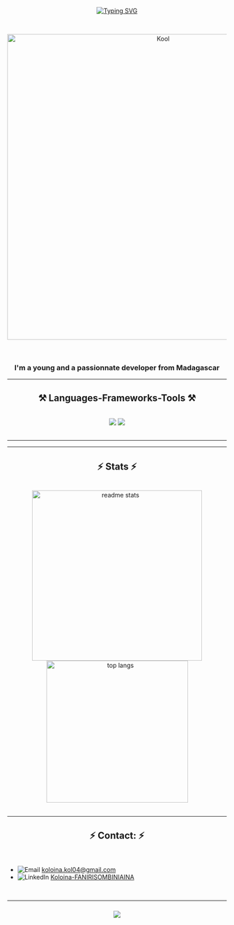 <p align="center">
  <a href="https://git.io/typing-svg">
    <img src="https://readme-typing-svg.demolab.com?font=Bodoni+Moda+SC&weight=500&size=50&letterSpacing=.2rem&duration=3000&pause=900&color=https://readme-typing-svg.demolab.comcenter=true&random=false&width=1000&height=100&lines=FANIRISOMBINIAINA+Koloina!%F0%9F%98%8A;Salama+e!%F0%9F%98%8D" alt="Typing SVG">
  </a>
</p>
<br/>

<p align="center">
  <img src="https://media.giphy.com/media/v1.Y2lkPTc5MGI3NjExdHpjejFvMzJwbTRmcG00amZraTZpMXR2eWtxMmxtYmR6NWNza3lsNyZlcD12MV9pbnRlcm5hbF9naWZfYnlfaWQmY3Q9Zw/f3iwJFOVOwuy7K6FFw/giphy.gif" alt="Kool" width="700"/>
</p>

<br/>
<h3 align="center">I'm a young and a passionnate developer from Madagascar </h2>
 
 <hr/>
 
<h2 align="center">⚒️ Languages-Frameworks-Tools ⚒️</h2>
<br/>
<div align="center">
    <img src="https://skillicons.dev/icons?i=tailwind,html,css,react,php,laravel,vite,vscode,github,cs" />
    <img src="https://skillicons.dev/icons?i=visualstudio,javascript,java,mysql" /><br>
</div>

<br/>
<hr/>
<hr/>

<h2 align="center">⚡ Stats ⚡</h2>
<br>
<div align=center>
  <img width=390 src="https://github-readme-stats.vercel.app/api?username=Kool04&count_private=true&show_icons=true&theme=react&border_radius=10" alt="readme stats" />
  <br/>
  <img width=325 align="center" src="https://github-readme-stats.vercel.app/api/top-langs/?username=Kool04&hide=HTML&langs_count=8&layout=compact&theme=react&border_radius=10&size_weight=0.5&count_weight=0.5&exclude_repo=github-readme-stats" alt="top langs" />

</div>
<br/>
<hr/>

<h2 align="center">⚡ Contact: ⚡</h2>
<br>

- ![Email](https://img.shields.io/badge/Email-D14836?style=for-the-badge&logo=gmail&logoColor=white) [koloina.kol04@gmail.com](mailto:koloina.kol04@gmail.com)
- ![LinkedIn](https://img.shields.io/badge/LinkedIn-0077B5?style=for-the-badge&logo=linkedin&logoColor=white) [Koloina-FANIRISOMBINIAINA](https://www.linkedin.com/in/koloina-fanirisombiniaina-408b12292/)


<br/>
<hr/>

<h3 align="center">
    <img src="https://readme-typing-svg.herokuapp.com/?font=Righteous&size=25&center=true&vCenter=true&width=500&height=70&duration=4000&lines=Misaotra+Betsaka+Nitsidika+o!✌️;">
</h3>

<br/>
